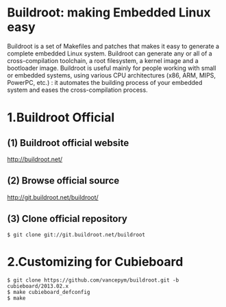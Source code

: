 Buildroot: making Embedded Linux easy
=========

Buildroot is a set of Makefiles and patches that makes it easy to generate a complete embedded Linux system. Buildroot can generate any or all of a cross-compilation toolchain, a root filesystem, a kernel image and a bootloader image. Buildroot is useful mainly for people working with small or embedded systems, using various CPU architectures (x86, ARM, MIPS, PowerPC, etc.) : it automates the building process of your embedded system and eases the cross-compilation process.

# 1.Buildroot Official

## (1) Buildroot official website

http://buildroot.net/

## (2) Browse official source

http://git.buildroot.net/buildroot/

## (3) Clone official repository

    $ git clone git://git.buildroot.net/buildroot

# 2.Customizing for Cubieboard
    $ git clone https://github.com/vancepym/buildroot.git -b cubieboard/2013.02.x
    $ make cubieboard_defconfig
    $ make
